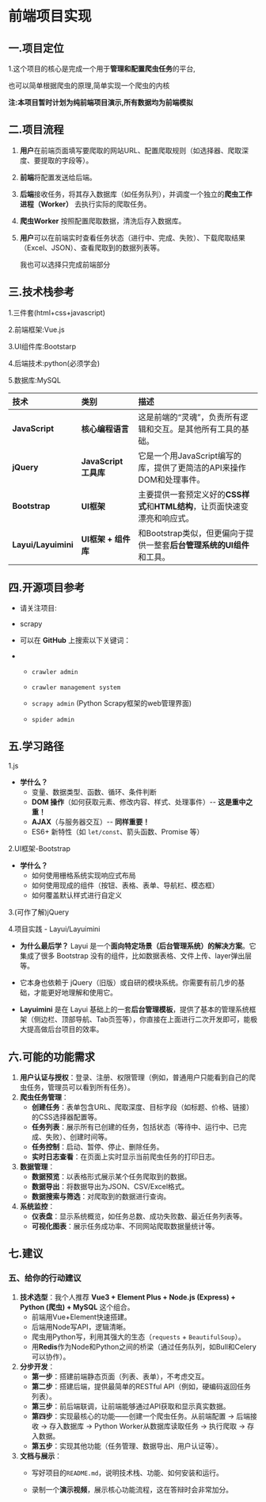 # 前端项目实现

## 一.项目定位

1.这个项目的核心是完成一个用于**管理和配置爬虫任务**的平台,

也可以简单根据爬虫的原理,简单实现一个爬虫的内核

**注:本项目暂时计划为纯前端项目演示,所有数据均为前端模拟**

## 二.项目流程

1. **用户**在前端页面填写要爬取的网站URL、配置爬取规则（如选择器、爬取深度、要提取的字段等）。

2. **前端**将配置发送给后端。

3. **后端**接收任务，将其存入数据库（如任务队列），并调度一个独立的**爬虫工作进程（Worker）** 去执行实际的爬取任务。

4. **爬虫Worker** 按照配置爬取数据，清洗后存入数据库。

5. **用户**可以在前端实时查看任务状态（进行中、完成、失败）、下载爬取结果（Excel、JSON）、查看爬取到的数据列表等。

   我也可以选择只完成前端部分

## 三.技术栈参考

1.三件套(html+css+javascript)

2.前端框架:Vue.js

3.UI组件库:Bootstarp

4.后端技术:python(必须学会)

5.数据库:MySQL

| 技术                | 类别                 | 描述                                                         |
| :------------------ | :------------------- | :----------------------------------------------------------- |
| **JavaScript**      | **核心编程语言**     | 这是前端的“灵魂”，负责所有逻辑和交互。是其他所有工具的基础。 |
| **jQuery**          | **JavaScript工具库** | 它是一个用JavaScript编写的库，提供了更简洁的API来操作DOM和处理事件。 |
| **Bootstrap**       | **UI框架**           | 主要提供一套预定义好的**CSS样式**和**HTML结构**，让页面快速变漂亮和响应式。 |
| **Layui/Layuimini** | **UI框架 + 组件库**  | 和Bootstrap类似，但更偏向于提供一整套**后台管理系统的UI组件**和工具。 |

## 四.开源项目参考

- 请关注项目:

- scrapy

- 可以在 **GitHub** 上搜索以下关键词：

- - `crawler admin`

  - `crawler management system`

  - `scrapy admin` (Python Scrapy框架的web管理界面)

  - `spider admin`

    

## 五.学习路径

1.js

- **学什么？**
  - 变量、数据类型、函数、循环、条件判断
  - **DOM 操作**（如何获取元素、修改内容、样式、处理事件）-- **这是重中之重！**
  - **AJAX**（与服务器交互）-- **同样重要！**
  - ES6+ 新特性（如 `let/const`、箭头函数、Promise 等）

2.UI框架-Bootstrap

- **学什么？**
  - 如何使用栅格系统实现响应式布局
  - 如何使用现成的组件（按钮、表格、表单、导航栏、模态框）
  - 如何覆盖默认样式进行自定义

3.(可作了解)jQuery

4.项目实践 - Layui/Layuimini

- **为什么最后学？** Layui 是一个**面向特定场景（后台管理系统）的解决方案**。它集成了很多 Bootstrap 没有的组件，比如数据表格、文件上传、layer弹出层等。

- 它本身也依赖于 jQuery（旧版）或自研的模块系统。你需要有前几步的基础，才能更好地理解和使用它。

- **Layuimini** 是在 Layui 基础上的一套**后台管理模板**，提供了基本的管理系统框架（侧边栏、顶部导航、Tab页签等），你直接在上面进行二次开发即可，能极大提高做后台项目的效率。

  

## 六.可能的功能需求

1. **用户认证与授权**：登录、注册、权限管理（例如，普通用户只能看到自己的爬虫任务，管理员可以看到所有任务）。
2. **爬虫任务管理**：
   - **创建任务**：表单包含URL、爬取深度、目标字段（如标题、价格、链接）的CSS选择器配置等。
   - **任务列表**：展示所有已创建的任务，包括状态（等待中、运行中、已完成、失败）、创建时间等。
   - **任务控制**：启动、暂停、停止、删除任务。
   - **实时日志查看**：在页面上实时显示当前爬虫任务的打印日志。
3. **数据管理**：
   - **数据预览**：以表格形式展示某个任务爬取到的数据。
   - **数据导出**：将数据导出为JSON、CSV/Excel格式。
   - **数据搜索与筛选**：对爬取到的数据进行查询。
4. **系统监控**：
   - **仪表盘**：显示系统概览，如任务总数、成功失败数、最近任务列表等。
   - **可视化图表**：展示任务成功率、不同网站爬取数据量统计等。

## 七.建议

### 五、给你的行动建议

1. **技术选型**：我个人推荐 **Vue3 + Element Plus + Node.js (Express) + Python (爬虫) + MySQL** 这个组合。
   - 前端用Vue+Element快速搭建。
   - 后端用Node写API，逻辑清晰。
   - 爬虫用Python写，利用其强大的生态（`requests` + `BeautifulSoup`）。
   - 用**Redis**作为Node和Python之间的桥梁（通过任务队列，如Bull和Celery可以协作）。
2. **分步开发**：
   - **第一步**：搭建前端静态页面（列表、表单），不考虑交互。
   - **第二步**：搭建后端，提供最简单的RESTful API（例如，硬编码返回任务列表）。
   - **第三步**：前后端联调，让前端能够通过API获取和显示真实数据。
   - **第四步**：实现最核心的功能——创建一个爬虫任务。从前端配置 -> 后端接收 -> 存入数据库 -> Python Worker从数据库读取任务 -> 执行爬取 -> 存入数据。
   - **第五步**：实现其他功能（任务管理、数据导出、用户认证等）。
3. **文档与展示**：
   - 写好项目的`README.md`，说明技术栈、功能、如何安装和运行。

   - 录制一个**演示视频**，展示核心功能流程，这在答辩时会非常加分。

